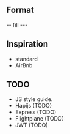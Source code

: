 ## Format
-- fill ---

## Inspiration
* standard
* AirBnb

## TODO

- JS style guide.
- Hapijs (TODO)
- Express (TODO)
- Flightplane (TODO)
- JWT (TODO)

